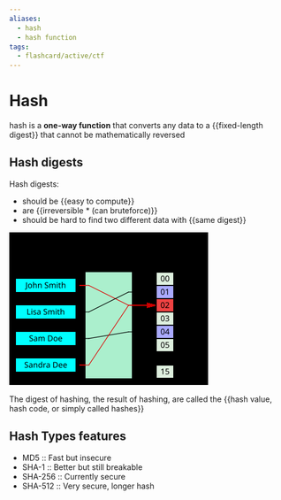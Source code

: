 ```yaml
---
aliases:
  - hash
  - hash function
tags:
  - flashcard/active/ctf
---
```


# Hash
hash is a **one-way function** that converts any data to a {{fixed-length digest}} that cannot be mathematically reversed <!--SR:!2024-12-14,1,230!2024-12-16,3,250-->

## Hash digests
Hash digests:
- should be {{easy to compute}}
- are {{irreversible * (can bruteforce)}}
- should be hard to find two different data with {{same digest}} <!--SR:!2024-12-14,1,230!2024-12-16,3,250!2024-12-16,3,250-->

![hash function](../linked%20images/hash.png)

The digest of hashing, the result of hashing, are called the {{hash value, hash code, or simply called hashes}} <!--SR:!2024-12-14,1,230-->

## Hash Types features
- MD5 :: Fast but insecure <!--SR:!2024-12-14,1,230-->
- SHA-1 :: Better but still breakable <!--SR:!2024-12-14,1,230-->
- SHA-256 :: Currently secure <!--SR:!2024-12-14,1,230-->
- SHA-512 :: Very secure, longer hash <!--SR:!2024-12-14,1,230-->





